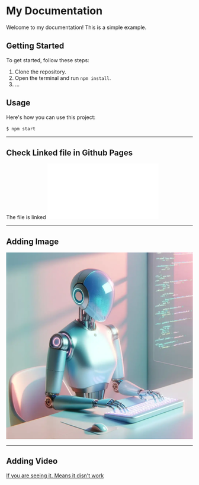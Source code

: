 # My Documentation

Welcome to my documentation! This is a simple example.

## Getting Started

To get started, follow these steps:

1. Clone the repository.
2. Open the terminal and run `npm install`.
3. ...

## Usage

Here's how you can use this project:

```bash
$ npm start
```

---
## Check Linked file in Github Pages

The file is linked ![here](file.md)

---
## Adding Image

![If you are seeing it. Means it disn't work.](ai-agent.png)

---
## Adding Video

[If you are seeing it. Means it disn't work](https://github.com/codesense101/TestGithubPages/blob/main/docs/assets/vid.mp4)
